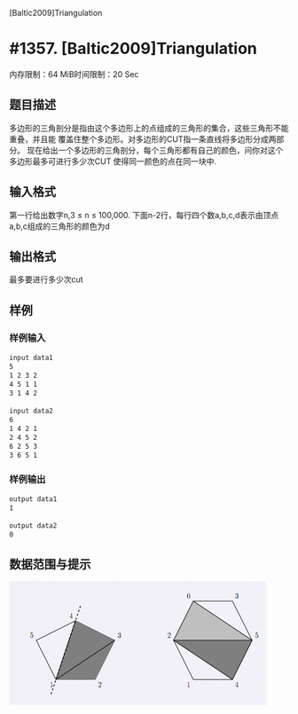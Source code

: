 [Baltic2009]Triangulation

# #1357. [Baltic2009]Triangulation

内存限制：64 MiB时间限制：20 Sec

## 题目描述

多边形的三角剖分是指由这个多边形上的点组成的三角形的集合，这些三角形不能重叠，并且能
覆盖住整个多边形。对多边形的CUT指一条直线将多边形分成两部分。
现在给出一个多边形的三角剖分，每个三角形都有自己的颜色，问你对这个多边形最多可进行多少次CUT
使得同一颜色的点在同一块中.

## 输入格式

第一行给出数字n,3 ≤ n ≤ 100,000.
下面n-2行，每行四个数a,b,c,d表示由顶点a,b,c组成的三角形的颜色为d

## 输出格式

最多要进行多少次cut

## 样例

### 样例输入

    
    input data1
    5
    1 2 3 2
    4 5 1 1
    3 1 4 2
    
    input data2
    6
    1 4 2 1
    2 4 5 2
    6 2 5 3
    3 6 5 1
    

### 样例输出

    
    output data1
    1
    
    output data2
    0
    
    

## 数据范围与提示

![](images/1357.jpg)
